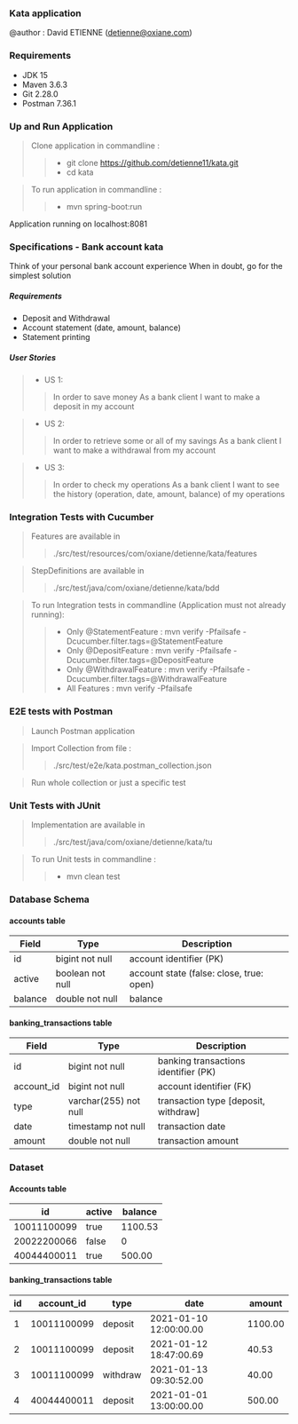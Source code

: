 ### Kata application ###

@author : David ETIENNE (detienne@oxiane.com)

### Requirements ###

* JDK 15
* Maven 3.6.3
* Git 2.28.0
* Postman 7.36.1

### Up and Run Application ###
> Clone application in commandline :
>>* git clone https://github.com/detienne11/kata.git
>>* cd kata

> To run application in commandline :
>>* mvn spring-boot:run

Application running on localhost:8081

### Specifications - Bank account kata ###

Think of your personal bank account experience When in doubt, go for the simplest solution

##### Requirements

* Deposit and Withdrawal
* Account statement (date, amount, balance)
* Statement printing

##### User Stories

>* US 1:
>>In order to save money
>>As a bank client
>>I want to make a deposit in my account

>* US 2:
>>In order to retrieve some or all of my savings
>>As a bank client
>>I want to make a withdrawal from my account

>* US 3:
>>In order to check my operations
>>As a bank client
>>I want to see the history (operation, date, amount, balance) of my operations

### Integration Tests with Cucumber ###

> Features are available in 
>> ./src/test/resources/com/oxiane/detienne/kata/features

> StepDefinitions are available in
>> ./src/test/java/com/oxiane/detienne/kata/bdd

> To run Integration tests in commandline (Application must not already running): 
>>* Only @StatementFeature : mvn verify -Pfailsafe -Dcucumber.filter.tags=@StatementFeature
>>* Only @DepositFeature : mvn verify -Pfailsafe -Dcucumber.filter.tags=@DepositFeature
>>* Only @WithdrawalFeature : mvn verify -Pfailsafe -Dcucumber.filter.tags=@WithdrawalFeature
>>* All Features : mvn verify -Pfailsafe

### E2E tests with Postman ###

> Launch Postman application

> Import Collection from file :
>> ./src/test/e2e/kata.postman_collection.json

> Run whole collection or just a specific test

### Unit Tests with JUnit ###

> Implementation are available in
>> ./src/test/java/com/oxiane/detienne/kata/tu

> To run Unit tests in commandline : 
>>* mvn clean test

### Database Schema ###

#### accounts table
| Field	 	| Type 				| Description								|
| ---------	| -----------------	| -----------------------------------------	|
| id		| bigint not null 	| account identifier (PK)					|
| active 	| boolean not null	| account state (false: close, true: open)	|
| balance	| double not null 	| balance               					|

#### banking_transactions table
| Field	 		| Type 					| Description							|
| -------------	| ---------------------	| -------------------------------------	|
| id  			| bigint not null 		| banking transactions identifier (PK)	|
| account_id	| bigint not null		| account identifier (FK)				|
| type 			| varchar(255) not null	| transaction type [deposit, withdraw]	|
| date 			| timestamp not null	| transaction date						|
| amount 		| double not null		| transaction amount					|


### Dataset ###

#### Accounts table
| id  			| active	| balance   |
| -------------	| ---------	| --------- |
| 10011100099	| true		| 1100.53   |
| 20022200066 	| false		| 0         |
| 40044400011 	| true		| 500.00    |

#### banking_transactions table
| id	| account_id	| type		| date						| amount	|
| -----	| -------------	| ---------	| -------------------------	| ---------	|
| 1		| 10011100099	| deposit	| 2021-01-10 12:00:00.00	| 1100.00	|
| 2		| 10011100099	| deposit	| 2021-01-12 18:47:00.69	| 40.53		|
| 3		| 10011100099	| withdraw	| 2021-01-13 09:30:52.00	| 40.00	 	|
| 4		| 40044400011	| deposit	| 2021-01-01 13:00:00.00	| 500.00	|

